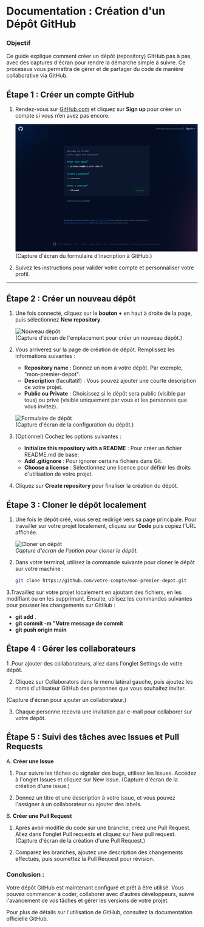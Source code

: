 # Documentation : Création d'un Dépôt GitHub

### Objectif
Ce guide explique comment créer un dépôt (repository) GitHub pas à pas, avec des captures d'écran pour rendre la démarche simple à suivre. Ce processus vous permettra de gérer et de partager du code de manière collaborative via GitHub.

## Étape 1 : Créer un compte GitHub

1. Rendez-vous sur [GitHub.com](https://github.com/) et cliquez sur **Sign up** pour créer un compte si vous n’en avez pas encore.

   ![Créer un compte](./docs/pour_tutos/README/creation_compte.png)    
   (Capture d'écran du formulaire d'inscription à GitHub.)

2. Suivez les instructions pour valider votre compte et personnaliser votre profil.

---

## Étape 2 : Créer un nouveau dépôt

1. Une fois connecté, cliquez sur le **bouton +** en haut à droite de la page, puis sélectionnez **New repository**.

   ![Nouveau dépôt](https://docs.github.com/assets/cb-29762/images/help/repository/repo-create-global-nav-update.png)  
   (Capture d'écran de l'emplacement pour créer un nouveau dépôt.)

2. Vous arriverez sur la page de création de dépôt. Remplissez les informations suivantes :
   - **Repository name** : Donnez un nom à votre dépôt. Par exemple, "mon-premier-depot".
   - **Description** (facultatif) : Vous pouvez ajouter une courte description de votre projet.
   - **Public ou Private** : Choisissez si le dépôt sera public (visible par tous) ou privé (visible uniquement par vous et les personnes que vous invitez).

   ![Formulaire de dépôt](https://docs.github.com/assets/images/help/repository/create-repository-name.png)  
   (Capture d'écran de la configuration du dépôt.)

3. (Optionnel) Cochez les options suivantes :
   - **Initialize this repository with a README** : Pour créer un fichier README.md de base.
   - **Add .gitignore** : Pour ignorer certains fichiers dans Git.
   - **Choose a license** : Sélectionnez une licence pour définir les droits d'utilisation de votre projet.

4. Cliquez sur **Create repository** pour finaliser la création du dépôt.

## Étape 3 : Cloner le dépôt localement

1. Une fois le dépôt créé, vous serez redirigé vers sa page principale. Pour travailler sur votre projet localement, cliquez sur **Code** puis copiez l'URL affichée.

   ![Cloner un dépôt](https://docs.github.com/assets/images/help/repository/code-button.png)  
   *Capture d'écran de l'option pour cloner le dépôt.*

2. Dans votre terminal, utilisez la commande suivante pour cloner le dépôt sur votre machine :
   ```bash
   git clone https://github.com/votre-compte/mon-premier-depot.git

3.Travaillez sur votre projet localement en ajoutant des fichiers, en les modifiant ou en les supprimant. Ensuite, utilisez les commandes suivantes pour pousser les changements sur GitHub :

  - **git add** .
  - **git commit -m "Votre message de commit**
  - **git push origin main**

## Étape 4 : Gérer les collaborateurs

1 .Pour ajouter des collaborateurs, allez dans l'onglet Settings de votre dépôt.

2. Cliquez sur Collaborators dans le menu latéral gauche, puis ajoutez les noms d'utilisateur GitHub des personnes que vous souhaitez inviter.

(Capture d'écran pour ajouter un collaborateur.)

3. Chaque personne recevra une invitation par e-mail pour collaborer sur votre dépôt.

## Étape 5 : Suivi des tâches avec Issues et Pull Requests

A. **Créer une Issue**

1. Pour suivre les tâches ou signaler des bugs, utilisez les Issues. Accédez à l'onglet Issues et cliquez sur New issue.
(Capture d'écran de la création d'une issue.)

2. Donnez un titre et une description à votre issue, et vous pouvez l'assigner à un collaborateur ou ajouter des labels.

B. **Créer une Pull Request**

1. Après avoir modifié du code sur une branche, créez une Pull Request. Allez dans l'onglet Pull requests et cliquez sur New pull request.
(Capture d'écran de la création d'une Pull Request.)

2. Comparez les branches, ajoutez une description des changements effectués, puis soumettez la Pull Request pour révision.

### Conclusion :

Votre dépôt GitHub est maintenant configuré et prêt à être utilisé. Vous pouvez commencer à coder, collaborer avec d'autres développeurs, suivre l'avancement de vos tâches et gérer les versions de votre projet.

Pour plus de détails sur l'utilisation de GitHub, consultez la documentation officielle GitHub.



